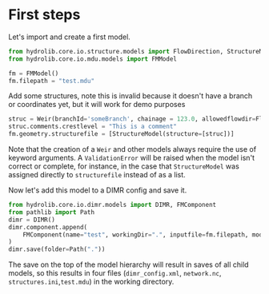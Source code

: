 # First steps

Let's import and create a first model.

```python
from hydrolib.core.io.structure.models import FlowDirection, StructureModel, Weir
from hydrolib.core.io.mdu.models import FMModel

fm = FMModel()
fm.filepath = "test.mdu"
```

<!---
We can now add and/or manipulate features within the model.
```python
# Start adding geometry
fm.geometry.netfile.network.mesh1d_add_branch()  # TODO fix example
```
-->

Add some structures, note this is invalid because it doesn't 
have a branch or coordinates yet, but it will work for demo purposes

```python
struc = Weir(branchId='someBranch', chainage = 123.0, allowedflowdir=FlowDirection.none, crestlevel=0.0)
struc.comments.crestlevel = "This is a comment"
fm.geometry.structurefile = [StructureModel(structure=[struc])]
```
Note that the creation of a `Weir` and other models always require
the use of keyword arguments. A `ValidationError` will be raised
when the model isn't correct or complete, for instance, in the case
that `StructureModel` was assigned directly to `structurefile` instead
of as a list.


Now let's add this model to a DIMR config and save it.
```python
from hydrolib.core.io.dimr.models import DIMR, FMComponent
from pathlib import Path
dimr = DIMR()
dimr.component.append(
    FMComponent(name="test", workingDir=".", inputfile=fm.filepath, model=fm)
)
dimr.save(folder=Path("."))
```
The save on the top of the model hierarchy will result in saves of all child models,
so this results in four files (`dimr_config.xml`, `network.nc`, `structures.ini`,`test.mdu`)
in the working directory.
